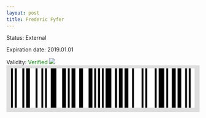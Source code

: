 ```yaml
---
layout: post
title: Frederic Fyfer
---
```


Status: External

Expiration date: 2019.01.01

Validity: <font color="green"> Verified</font> 
![](/members/img/Frederic_Fyfer.png)
![](/members/img/bar.png)
